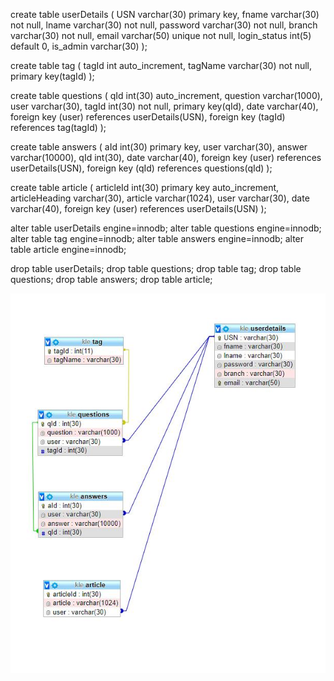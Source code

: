 create table userDetails
(
USN varchar(30) primary key,
fname varchar(30) not null,
lname varchar(30) not null,
password varchar(30) not null,
branch varchar(30) not null,
email varchar(50) unique not null,
login_status int(5) default 0,
is_admin varchar(30)
);

create table tag
(
tagId int auto_increment,
tagName varchar(30) not null,
primary key(tagId)
);
	
create table questions
(
qId int(30) auto_increment,
question varchar(1000),
user varchar(30),
tagId int(30) not null,
primary key(qId),
date varchar(40),
foreign key (user) references userDetails(USN),
foreign key (tagId) references tag(tagId)
);

create table answers
(
aId int(30) primary key,
user varchar(30), 
answer varchar(10000),
qId int(30),
date varchar(40),
foreign key (user) references userDetails(USN),
foreign key (qId) references questions(qId)
);

create table article
(
articleId int(30) primary key auto_increment,
articleHeading varchar(30),
article varchar(1024),
user varchar(30),
date varchar(40),
foreign key (user) references userDetails(USN)
);

alter table userDetails engine=innodb;
alter table questions engine=innodb;
alter table tag engine=innodb;
alter table answers engine=innodb;
alter table article engine=innodb;

drop table userDetails;
drop table questions;
drop table tag;
drop table questions;
drop table answers;
drop table article;

![Getting Started](./schema.jpg)
